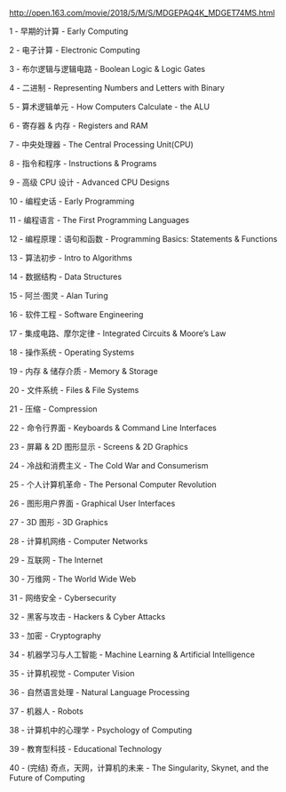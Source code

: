 http://open.163.com/movie/2018/5/M/S/MDGEPAQ4K_MDGET74MS.html

1 - 早期的计算 - Early Computing

2 - 电子计算 - Electronic Computing

3 - 布尔逻辑与逻辑电路 - Boolean Logic & Logic Gates

4 - 二进制 - Representing Numbers and Letters with Binary

5 - 算术逻辑单元 - How Computers Calculate - the ALU

6 - 寄存器 & 内存 - Registers and RAM

7 - 中央处理器 - The Central Processing Unit(CPU)

8 - 指令和程序 - Instructions & Programs

9 - 高级 CPU 设计 - Advanced CPU Designs

10 - 编程史话 - Early Programming

11 - 编程语言 - The First Programming Languages

12 - 编程原理：语句和函数 - Programming Basics: Statements & Functions

13 - 算法初步 - Intro to Algorithms

14 - 数据结构 - Data Structures

15 - 阿兰·图灵 - Alan Turing

16 - 软件工程 - Software Engineering

17 - 集成电路、摩尔定律 - Integrated Circuits & Moore’s Law

18 - 操作系统 - Operating Systems

19 - 内存 & 储存介质 - Memory & Storage

20 - 文件系统 - Files & File Systems

21 - 压缩 - Compression

22 - 命令行界面 - Keyboards & Command Line Interfaces

23 - 屏幕 & 2D 图形显示 - Screens & 2D Graphics

24 - 冷战和消费主义 - The Cold War and Consumerism

25 - 个人计算机革命 - The Personal Computer Revolution

26 - 图形用户界面 - Graphical User Interfaces

27 - 3D 图形 - 3D Graphics

28 - 计算机网络 - Computer Networks

29 - 互联网 - The Internet

30 - 万维网 - The World Wide Web

31 - 网络安全 - Cybersecurity

32 - 黑客与攻击 - Hackers & Cyber Attacks

33 - 加密 - Cryptography

34 - 机器学习与人工智能 - Machine Learning & Artificial Intelligence

35 - 计算机视觉 - Computer Vision

36 - 自然语言处理 - Natural Language Processing

37 - 机器人 - Robots

38 - 计算机中的心理学 - Psychology of Computing

39 - 教育型科技 - Educational Technology

40 - (完结) 奇点，天网，计算机的未来 - The Singularity, Skynet, and the Future of Computing